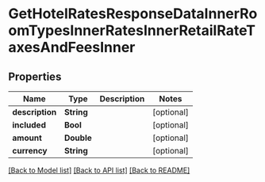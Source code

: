 # GetHotelRatesResponseDataInnerRoomTypesInnerRatesInnerRetailRateTaxesAndFeesInner

## Properties
Name | Type | Description | Notes
------------ | ------------- | ------------- | -------------
**description** | **String** |  | [optional] 
**included** | **Bool** |  | [optional] 
**amount** | **Double** |  | [optional] 
**currency** | **String** |  | [optional] 

[[Back to Model list]](../README.md#models) [[Back to API list]](../README.md#api-endpoints) [[Back to README]](../README.md)


